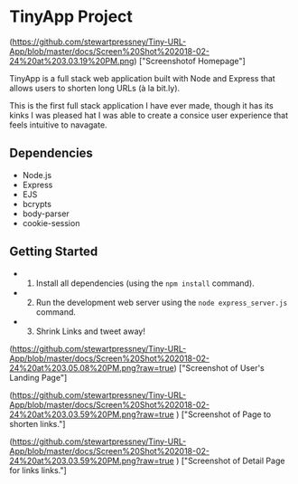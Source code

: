 # TinyApp Project

(https://github.com/stewartpressney/Tiny-URL-App/blob/master/docs/Screen%20Shot%202018-02-24%20at%203.03.19%20PM.png)
["Screenshotof Homepage"]

TinyApp is a full stack web application built with Node and Express that allows users to shorten long URLs (à la bit.ly).


This is the first full stack application I have ever made, though it has its kinks I was pleased hat I was able to create a consice user experience that feels intuitive to navagate.


## Dependencies

- Node.js
- Express
- EJS
- bcrypts
- body-parser
- cookie-session

## Getting Started

- 1) Install all dependencies (using the `npm install` command).
- 2) Run the development web server using the `node express_server.js` command.
- 3) Shrink Links and tweet away!

(https://github.com/stewartpressney/Tiny-URL-App/blob/master/docs/Screen%20Shot%202018-02-24%20at%203.05.08%20PM.png?raw=true)
["Screenshot of User's Landing Page"]


(https://github.com/stewartpressney/Tiny-URL-App/blob/master/docs/Screen%20Shot%202018-02-24%20at%203.03.59%20PM.png?raw=true )
["Screenshot of Page to shorten links."]

(https://github.com/stewartpressney/Tiny-URL-App/blob/master/docs/Screen%20Shot%202018-02-24%20at%203.03.59%20PM.png?raw=true )
["Screenshot of Detail Page for links  links."]